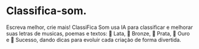 # Classifica-som.
Escreva melhor, crie mais! ClassiFica Som usa IA para classificar e melhorar suas letras de musicas, poemas e textos: 🥫 Lata, 🥉 Bronze, 🥈 Prata, 🥇 Ouro e 🌟 Sucesso, dando dicas para evoluir cada criação de forma divertida.
